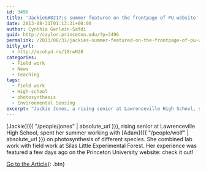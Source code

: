 ```yaml
---
id: 3496
title: 'Jackie&#8217;s summer featured on the frontpage of PU website'
date: 2013-08-31T01:13:31+00:00
author: Cynthia Gerlein-Safdi
guid: http://caylor.princeton.edu/?p=3496
permalink: /2013/08/31/jackies-summer-featured-on-the-frontpage-of-pu-website/
bitly_url:
  - http://ecohyd.ro/18rwN28
categories:
  - Field work
  - News
  - Teaching
tags:
  - field work
  - High-school
  - photosynthesis
  - Environmental Sensing
excerpt: "Jackie Jones, a rising senior at Lawrenceville High School, spent her summer working with Adam on photosynthesis of different species."
---
```

[Jackie]({{ "/people/jones" | absolute_url }}), rising senior at Lawrenceville High School, spent her summer working with [Adam]({{ "/people/wolf" | absolute_url }}) on photosynthesis of different species. <!--more-->  She combined lab work with field work at Silas Little Experimental Forest. Her experience was featured a few days ago on the Princeton University website: check it out!

[Go to the Article](http://www.princeton.edu/main/news/archive/S37/70/18I36/index.xml?section=featured){: .btn}
